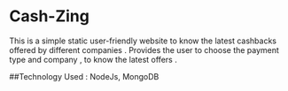 # Cash-Zing

This is a simple static user-friendly website to know the latest cashbacks offered by different companies . Provides the user to choose the payment type and company , to know the latest offers . 

##Technology Used : NodeJs, MongoDB
